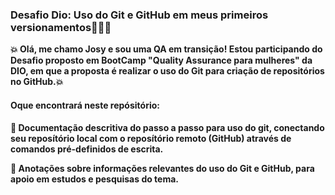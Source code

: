 ### Desafio Dio: Uso do Git e GitHub em meus primeiros versionamentos🧑🏾‍💻 
**💥 Olá, me chamo Josy e sou uma QA em transição! Estou participando do Desafio proposto em BootCamp "Quality Assurance para mulheres" da DIO, em que a proposta é realizar o uso do Git para criação de repositórios no GitHub.💥**
#### Oque encontrará neste repósitório:
**🎯 Documentação descritiva do passo a passo para uso do git, conectando seu reposítório local com o reposítório remoto (GitHub) através de comandos pré-definidos de escrita.**

**🎯 Anotações sobre informações relevantes do uso do Git e GitHub, para apoio em estudos e pesquisas do tema.**




